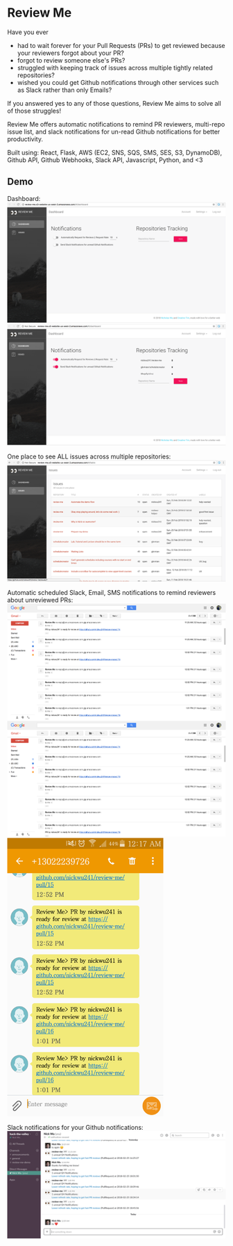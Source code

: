 # Review Me
Have you ever

- had to wait forever for your Pull Requests (PRs) to get reviewed because your reviewers forgot about your PR?
- forgot to review someone else's PRs?
- struggled with keeping track of issues across multiple tightly related repositories?
- wished you could get Github notifications through other services such as Slack rather than only Emails?

If you answered yes to any of those questions, Review Me aims to solve all of those struggles!

Review Me offers automatic notifications to remind PR reviewers, multi-repo issue list, and slack notifications for un-read Github notifications for better productivity.

Built using: React, Flask, AWS (EC2, SNS, SQS, SMS, SES, S3, DynamoDB), Github API, Github Webhooks, Slack API, Javascript, Python, and <3

## Demo
Dashboard:
<img src="https://raw.githubusercontent.com/nickwu241/review-me/master/demo/dashboard1.png" />
<img src="https://raw.githubusercontent.com/nickwu241/review-me/master/demo/dashboard2.png" />

One place to see ALL issues across multiple repositories:
<img src="https://raw.githubusercontent.com/nickwu241/review-me/master/demo/issues.png" />

Automatic scheduled Slack, Email, SMS notifications to remind reviewers about unreviewed PRs:
<img src="https://raw.githubusercontent.com/nickwu241/review-me/master/demo/ask_reviewer_email.png" />
<img src="https://raw.githubusercontent.com/nickwu241/review-me/master/demo/ask_reviewer_email.png" />
<img src="https://raw.githubusercontent.com/nickwu241/review-me/master/demo/ask_reviewer_sms.png" width="auto" height="640px"/>

Slack notifications for your Github notifications:
<img src="https://raw.githubusercontent.com/nickwu241/review-me/master/demo/unread_notifications_slack.png" />
